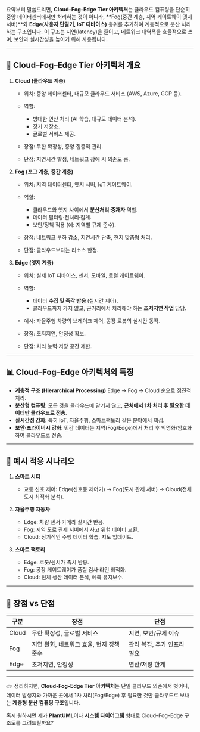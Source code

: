 요약부터 말씀드리면, **Cloud–Fog–Edge Tier 아키텍처**는 클라우드 컴퓨팅을 단순히 중앙 데이터센터에서만 처리하는 것이 아니라, \*\*Fog(중간 계층, 지역 게이트웨이·엣지 서버)\*\*와 **Edge(사용자 단말기, IoT 디바이스)** 층위를 추가하여 계층적으로 분산 처리하는 구조입니다. 이 구조는 지연(latency)을 줄이고, 네트워크 대역폭을 효율적으로 쓰며, 보안과 실시간성을 높이기 위해 사용됩니다.

---

## 📌 Cloud–Fog–Edge Tier 아키텍처 개요

1. **Cloud (클라우드 계층)**

   * 위치: 중앙 데이터센터, 대규모 클라우드 서비스 (AWS, Azure, GCP 등).
   * 역할:

     * 방대한 연산 처리 (AI 학습, 대규모 데이터 분석).
     * 장기 저장소.
     * 글로벌 서비스 제공.
   * 장점: 무한 확장성, 중앙 집중적 관리.
   * 단점: 지연시간 발생, 네트워크 장애 시 의존도 큼.

2. **Fog (포그 계층, 중간 계층)**

   * 위치: 지역 데이터센터, 엣지 서버, IoT 게이트웨이.
   * 역할:

     * 클라우드와 엣지 사이에서 **분산처리·중재자** 역할.
     * 데이터 필터링·전처리·집계.
     * 보안/정책 적용 (예: 지역별 규제 준수).
   * 장점: 네트워크 부하 감소, 지연시간 단축, 현지 맞춤형 처리.
   * 단점: 클라우드보다는 리소스 한정.

3. **Edge (엣지 계층)**

   * 위치: 실제 IoT 디바이스, 센서, 모바일, 로컬 게이트웨이.
   * 역할:

     * 데이터 **수집 및 즉각 반응** (실시간 제어).
     * 클라우드까지 가지 않고, 근거리에서 처리해야 하는 **초저지연 작업** 담당.
   * 예시: 자율주행 차량의 브레이크 제어, 공장 로봇의 실시간 동작.
   * 장점: 초저지연, 안정성 확보.
   * 단점: 처리 능력·저장 공간 제한.

---

## 📊 Cloud–Fog–Edge 아키텍처의 특징

* **계층적 구조 (Hierarchical Processing)**
  Edge → Fog → Cloud 순으로 점진적 처리.
* **분산형 컴퓨팅**: 모든 것을 클라우드에 맡기지 않고, **근처에서 1차 처리 후 필요한 데이터만 클라우드로 전송**.
* **실시간성 강화**: 특히 IoT, 자율주행, 스마트팩토리 같은 분야에서 핵심.
* **보안·프라이버시 강화**: 민감 데이터는 지역(Fog/Edge)에서 처리 후 익명화/암호화하여 클라우드로 전송.

---

## 📌 예시 적용 시나리오

1. **스마트 시티**

   * 교통 신호 제어: Edge(신호등 제어기) → Fog(도시 관제 서버) → Cloud(전체 도시 최적화 분석).
2. **자율주행 자동차**

   * Edge: 차량 센서·카메라 실시간 반응.
   * Fog: 지역 도로 관제 서버에서 사고 위험 데이터 교환.
   * Cloud: 장기적인 주행 데이터 학습, 지도 업데이트.
3. **스마트 팩토리**

   * Edge: 로봇/센서가 즉시 반응.
   * Fog: 공장 게이트웨이가 품질 검사·라인 최적화.
   * Cloud: 전체 생산 데이터 분석, 예측 유지보수.

---

## 📌 장점 vs 단점

| 구분    | 장점                       | 단점               |
| ----- | ------------------------ | ---------------- |
| Cloud | 무한 확장성, 글로벌 서비스          | 지연, 보안/규제 이슈     |
| Fog   | 지연 완화, 네트워크 효율, 현지 정책 준수 | 관리 복잡, 추가 인프라 필요 |
| Edge  | 초저지연, 안정성                | 연산/저장 한계         |

---

👉 정리하자면, **Cloud-Fog-Edge Tier 아키텍처**는 단일 클라우드 의존에서 벗어나, 데이터 발생지와 가까운 곳에서 1차 처리(Fog/Edge) 후 필요한 것만 클라우드로 보내는 **계층형 분산 컴퓨팅 구조**입니다.

혹시 원하시면 제가 **PlantUML**이나 **시스템 다이어그램** 형태로 Cloud–Fog–Edge 구조도를 그려드릴까요?
